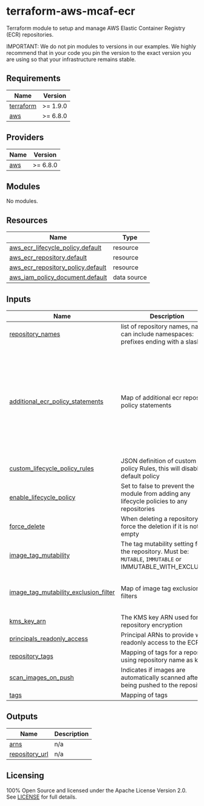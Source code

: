 # terraform-aws-mcaf-ecr

Terraform module to setup and manage AWS Elastic Container Registry (ECR) repositories.

IMPORTANT: We do not pin modules to versions in our examples. We highly recommend that in your code you pin the version to the exact version you are using so that your infrastructure remains stable.

<!-- BEGIN_TF_DOCS -->
## Requirements

| Name | Version |
|------|---------|
| <a name="requirement_terraform"></a> [terraform](#requirement\_terraform) | >= 1.9.0 |
| <a name="requirement_aws"></a> [aws](#requirement\_aws) | >= 6.8.0 |

## Providers

| Name | Version |
|------|---------|
| <a name="provider_aws"></a> [aws](#provider\_aws) | >= 6.8.0 |

## Modules

No modules.

## Resources

| Name | Type |
|------|------|
| [aws_ecr_lifecycle_policy.default](https://registry.terraform.io/providers/hashicorp/aws/latest/docs/resources/ecr_lifecycle_policy) | resource |
| [aws_ecr_repository.default](https://registry.terraform.io/providers/hashicorp/aws/latest/docs/resources/ecr_repository) | resource |
| [aws_ecr_repository_policy.default](https://registry.terraform.io/providers/hashicorp/aws/latest/docs/resources/ecr_repository_policy) | resource |
| [aws_iam_policy_document.default](https://registry.terraform.io/providers/hashicorp/aws/latest/docs/data-sources/iam_policy_document) | data source |

## Inputs

| Name | Description | Type | Default | Required |
|------|-------------|------|---------|:--------:|
| <a name="input_repository_names"></a> [repository\_names](#input\_repository\_names) | list of repository names, names can include namespaces: prefixes ending with a slash (/) | `list(string)` | n/a | yes |
| <a name="input_additional_ecr_policy_statements"></a> [additional\_ecr\_policy\_statements](#input\_additional\_ecr\_policy\_statements) | Map of additional ecr repository policy statements | <pre>map(object({<br/>    effect = string<br/>    principal = object({<br/>      type        = string<br/>      identifiers = list(string)<br/>    })<br/>    actions = list(string)<br/>    condition = optional(list(object({<br/>      test     = string<br/>      variable = string<br/>      values   = list(string)<br/>    })), [])<br/>  }))</pre> | `null` | no |
| <a name="input_custom_lifecycle_policy_rules"></a> [custom\_lifecycle\_policy\_rules](#input\_custom\_lifecycle\_policy\_rules) | JSON definition of custom policy Rules, this will disable the default policy | `string` | `null` | no |
| <a name="input_enable_lifecycle_policy"></a> [enable\_lifecycle\_policy](#input\_enable\_lifecycle\_policy) | Set to false to prevent the module from adding any lifecycle policies to any repositories | `bool` | `true` | no |
| <a name="input_force_delete"></a> [force\_delete](#input\_force\_delete) | When deleting a repository, force the deletion if it is not empty | `bool` | `false` | no |
| <a name="input_image_tag_mutability"></a> [image\_tag\_mutability](#input\_image\_tag\_mutability) | The tag mutability setting for the repository. Must be: `MUTABLE`, `IMMUTABLE` or IMMUTABLE\_WITH\_EXCLUSION | `string` | `"IMMUTABLE"` | no |
| <a name="input_image_tag_mutability_exclusion_filter"></a> [image\_tag\_mutability\_exclusion\_filter](#input\_image\_tag\_mutability\_exclusion\_filter) | Map of image tag exclusion filters | <pre>list(object({<br/>    filter      = string<br/>    filter_type = string<br/>  }))</pre> | `null` | no |
| <a name="input_kms_key_arn"></a> [kms\_key\_arn](#input\_kms\_key\_arn) | The KMS key ARN used for the repository encryption | `string` | `null` | no |
| <a name="input_principals_readonly_access"></a> [principals\_readonly\_access](#input\_principals\_readonly\_access) | Principal ARNs to provide with readonly access to the ECR | `list(string)` | `[]` | no |
| <a name="input_repository_tags"></a> [repository\_tags](#input\_repository\_tags) | Mapping of tags for a repository using repository name as key | `map(map(string))` | `{}` | no |
| <a name="input_scan_images_on_push"></a> [scan\_images\_on\_push](#input\_scan\_images\_on\_push) | Indicates if images are automatically scanned after being pushed to the repository | `bool` | `true` | no |
| <a name="input_tags"></a> [tags](#input\_tags) | Mapping of tags | `map(string)` | `{}` | no |

## Outputs

| Name | Description |
|------|-------------|
| <a name="output_arns"></a> [arns](#output\_arns) | n/a |
| <a name="output_repository_url"></a> [repository\_url](#output\_repository\_url) | n/a |
<!-- END_TF_DOCS -->

## Licensing

100% Open Source and licensed under the Apache License Version 2.0. See [LICENSE](https://github.com/schubergphilis/terraform-aws-mcaf-ecr/blob/master/LICENSE) for full details.

